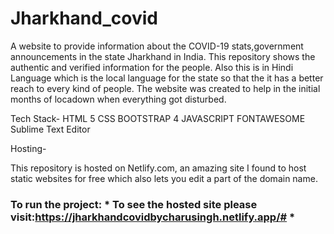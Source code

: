# Jharkhand_covid
A website to provide information about the COVID-19 stats,government announcements in the state Jharkhand in India.
This repository shows the authentic and verified information for the people. Also this is in Hindi Language which is the local language for the state so that the it has a better reach to every kind of people. The website was created to help in the initial months of locadown when everything got disturbed.

Tech Stack-
HTML 5
CSS
BOOTSTRAP 4
JAVASCRIPT
FONTAWESOME
Sublime Text Editor

Hosting-

This repository is hosted on Netlify.com, an amazing site I found to host static websites for free which also lets you edit a part of the domain name.
### To run the project: * To see the hosted site please visit:https://jharkhandcovidbycharusingh.netlify.app/# *
